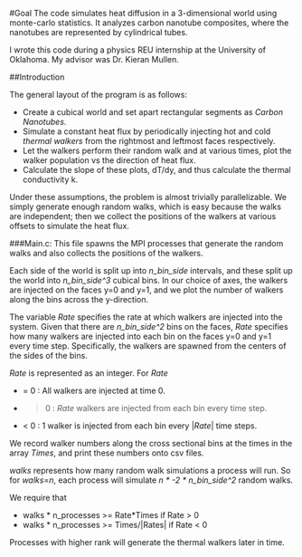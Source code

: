 #Goal
The code simulates heat diffusion in a 3-dimensional world using
monte-carlo statistics. It analyzes carbon nanotube composites,
where the nanotubes are represented by cylindrical tubes.

I wrote this code during a physics REU internship at the University of
Oklahoma. My advisor was Dr. Kieran Mullen. 

##Introduction

The general layout of the program is as follows:

- Create a cubical world and set apart rectangular segments as
*Carbon Nanotubes*.
- Simulate a constant heat flux by periodically injecting 
hot and cold *thermal walkers* from the rightmost and leftmost
faces respectively.
- Let the walkers perform their random walk and at various times,
plot the walker population vs the direction of heat flux.
- Calculate the slope of these plots, dT/dy, and thus calculate
the thermal conductivity k.

Under these assumptions, the problem is almost trivially parallelizable.
We simply generate enough random walks, which is easy because the 
walks are independent; then we collect the positions of the walkers
at various offsets to simulate the heat flux.


###Main.c:
This file spawns the MPI processes that generate the random walks and
also collects the positions of the walkers. 

Each side of the world is split up into *n_bin_side* intervals, and these
split up the world into *n_bin_side^3* cubical bins. In our choice of axes,
the walkers are injected on the faces y=0 and y=1, and we plot the number
of walkers along the bins across the y-direction. 

The variable *Rate* specifies the rate at which walkers are injected into the
system. Given that there are *n_bin_side^2* bins on the faces, *Rate* specifies
how many walkers are injected into each bin on the faces y=0 and y=1 every time step.
Specifically, the walkers are spawned from the centers of the sides of the bins. 

*Rate* is represented as an integer. For *Rate*

- = 0 : All walkers are injected at time 0.
- > 0 : *Rate* walkers are injected from each bin every time step.
- < 0 : 1 walker is injected from each bin every |*Rate*| time steps.

We record walker numbers along the cross sectional bins at the times
in the array *Times*, and print these numbers onto csv files.

*walks* represents how many random walk simulations a process will run. 
So for *walks*=*n*, each process will simulate _n * -2 * n_bin_side^2_
random walks. 

We require that 
- walks * n_processes >= Rate*Times    if Rate > 0 
- walks * n_processes >= Times/|Rates| if Rate < 0

Processes with higher rank will generate the thermal walkers later in 
time. 



